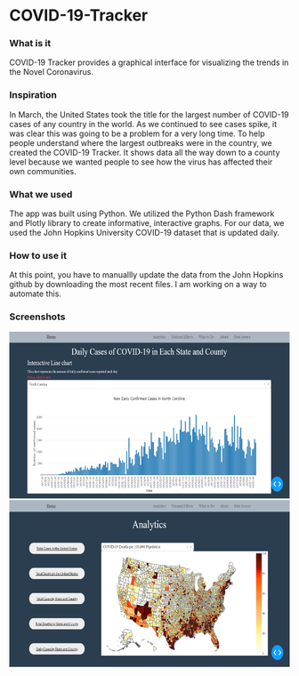 # COVID-19-Tracker
### What is it
COVID-19 Tracker provides a graphical interface for visualizing the trends in the Novel Coronavirus. 

### Inspiration
In March, the United States took the title for the largest number of COVID-19 cases of any country in the world. As we continued to see cases spike, 
it was clear this was going to be a problem for a very long time. To help people understand where the largest outbreaks were in the country, we created the COVID-19 Tracker.
It shows data all the way down to a county level because we wanted people to see how the virus has affected their own communities.  

### What we used
The app was built using Python. We utilized the Python Dash framework and Plotly library to create informative, interactive graphs. 
For our data, we used the John Hopkins University COVID-19 dataset that is updated daily.

### How to use it
At this point, you have to manuallly update the data from the John Hopkins github by downloading the most recent files. I am working on a way to automate this.

### Screenshots
<p float="left">
  <img src="https://github.com/josephahrendsen/COVID-19-Tracker/blob/master/screenshots/daily_case_line_chart.PNG" height="300" width="600">
  <img src="https://github.com/josephahrendsen/COVID-19-Tracker/blob/master/screenshots/analytics_home.PNG" height="300" width="600">
</p>
